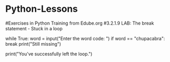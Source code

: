 # Python-Lessons
#Exercises in Python Training from Edube.org
#3.2.1.9 LAB: The break statement - Stuck in a loop

while True:
    word = input("Enter the word code: ")
    if word == "chupacabra":
        break
    print("Still missing")

print("You've successfully left the loop.")

